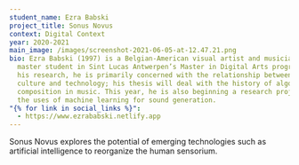 ```yaml
---
student_name: Ezra Babski
project_title: Sonus Novus
context: Digital Context
year: 2020-2021
main_image: /images/screenshot-2021-06-05-at-12.47.21.png
bio: Ezra Babski​ (1997) is a Belgian-American visual artist and musician, and a
  master student in Sint Lucas Antwerpen’s Master in Digital Arts program. In
  his research, he is primarily concerned with the relationship between musical
  culture and technology; his thesis will deal with the history of algorithmic
  composition in music. This year, he is also beginning a research project into
  the uses of machine learning for sound generation.
"{% for link in social_links %}":
  - https://www.ezrababski.netlify.app
---
```

Sonus Novus explores the potential of emerging technologies such as artificial intelligence to reorganize the human sensorium.